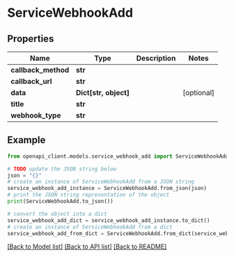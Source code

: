 # ServiceWebhookAdd


## Properties

Name | Type | Description | Notes
------------ | ------------- | ------------- | -------------
**callback_method** | **str** |  | 
**callback_url** | **str** |  | 
**data** | **Dict[str, object]** |  | [optional] 
**title** | **str** |  | 
**webhook_type** | **str** |  | 

## Example

```python
from openapi_client.models.service_webhook_add import ServiceWebhookAdd

# TODO update the JSON string below
json = "{}"
# create an instance of ServiceWebhookAdd from a JSON string
service_webhook_add_instance = ServiceWebhookAdd.from_json(json)
# print the JSON string representation of the object
print(ServiceWebhookAdd.to_json())

# convert the object into a dict
service_webhook_add_dict = service_webhook_add_instance.to_dict()
# create an instance of ServiceWebhookAdd from a dict
service_webhook_add_from_dict = ServiceWebhookAdd.from_dict(service_webhook_add_dict)
```
[[Back to Model list]](../README.md#documentation-for-models) [[Back to API list]](../README.md#documentation-for-api-endpoints) [[Back to README]](../README.md)



